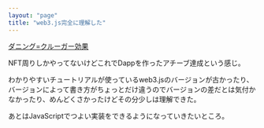 ```yaml
---
layout: "page"
title: "web3.js完全に理解した"
---
```

[ダニング=クルーガー効果](https://ja.wikipedia.org/wiki/%E3%83%80%E3%83%8B%E3%83%B3%E3%82%B0%EF%BC%9D%E3%82%AF%E3%83%AB%E3%83%BC%E3%82%AC%E3%83%BC%E5%8A%B9%E6%9E%9C)

NFT周りしかやってないけどこれでDappを作ったアチーブ達成という感じ。

わかりやすいチュートリアルが使っているweb3.jsのバージョンが古かったり、バージョンによって書き方がちょっとだけ違うのでバージョンの差だとは気付かなかったり、めんどくさかったけどその分少しは理解できた。

あとはJavaScriptでつよい実装をできるようになっていきたいところ。